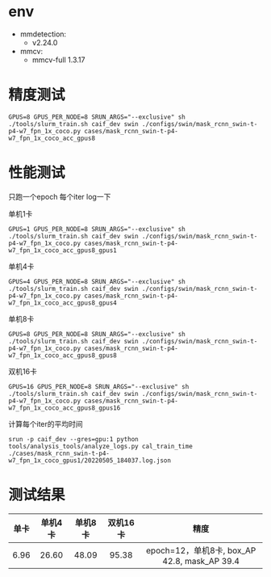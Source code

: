 # env
- mmdetection:
    - v2.24.0
- mmcv:
    - mmcv-full 1.3.17

# 精度测试
```
GPUS=8 GPUS_PER_NODE=8 SRUN_ARGS="--exclusive" sh ./tools/slurm_train.sh caif_dev swin ./configs/swin/mask_rcnn_swin-t-p4-w7_fpn_1x_coco.py cases/mask_rcnn_swin-t-p4-w7_fpn_1x_coco_acc_gpus8
```

# 性能测试

只跑一个epoch 每个iter log一下

单机1卡
```
GPUS=1 GPUS_PER_NODE=8 SRUN_ARGS="--exclusive" sh ./tools/slurm_train.sh caif_dev swin ./configs/swin/mask_rcnn_swin-t-p4-w7_fpn_1x_coco.py cases/mask_rcnn_swin-t-p4-w7_fpn_1x_coco_acc_gpus8_gpus1
```

单机4卡
```
GPUS=4 GPUS_PER_NODE=8 SRUN_ARGS="--exclusive" sh ./tools/slurm_train.sh caif_dev swin ./configs/swin/mask_rcnn_swin-t-p4-w7_fpn_1x_coco.py cases/mask_rcnn_swin-t-p4-w7_fpn_1x_coco_acc_gpus8_gpus4
```

单机8卡
```
GPUS=8 GPUS_PER_NODE=8 SRUN_ARGS="--exclusive" sh ./tools/slurm_train.sh caif_dev swin ./configs/swin/mask_rcnn_swin-t-p4-w7_fpn_1x_coco.py cases/mask_rcnn_swin-t-p4-w7_fpn_1x_coco_acc_gpus8_gpus8
```

双机16卡
```
GPUS=16 GPUS_PER_NODE=8 SRUN_ARGS="--exclusive" sh ./tools/slurm_train.sh caif_dev swin ./configs/swin/mask_rcnn_swin-t-p4-w7_fpn_1x_coco.py cases/mask_rcnn_swin-t-p4-w7_fpn_1x_coco_acc_gpus8_gpus16
```

计算每个iter的平均时间
```
srun -p caif_dev --gres=gpu:1 python tools/analysis_tools/analyze_logs.py cal_train_time ./cases/mask_rcnn_swin-t-p4-w7_fpn_1x_coco_gpus1/20220505_184037.log.json
```

# 测试结果
单卡|单机4卡|单机8卡|双机16卡|精度
:---:|:---:|:---:|:---:|:---:
6.96|26.60|48.09|95.38|epoch=12，单机8卡, box_AP 42.8, mask_AP 39.4

